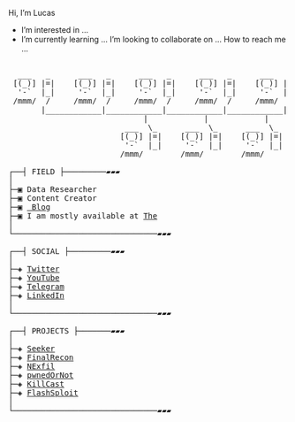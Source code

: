 Hi, I’m Lucas
-  I’m interested in ...
- I’m currently learning ...
I’m looking to collaborate on ...
 How to reach me ...

<pre>

  ___   _      ___   _      ___   _      ___   _      ___   _
 [(_)] |=|    [(_)] |=|    [(_)] |=|    [(_)] |=|    [(_)] |=|
  '-`  |_|     '-`  |_|     '-`  |_|     '-`  |_|     '-`  |_|
 /mmm/  /     /mmm/  /     /mmm/  /     /mmm/  /     /mmm/  /
       |____________|____________|____________|____________|
                             |            |            |
                         ___  \_      ___  \_      ___  \_
                        [(_)] |=|    [(_)] |=|    [(_)] |=|
                         '-`  |_|     '-`  |_|     '-`  |_|
                        /mmm/        /mmm/        /mmm/

┌──┤ FIELD ├─────────▰▰▰
│
├─▣ Data Researcher
├─▣ Content Creator
├─▣ <a href="#"> Blog</a>
├─▣ I am mostly available at <a href="#">The</a>
│
└───────────────────────────────▰▰▰

┌──┤ SOCIAL ├─────────▰▰▰
│
├─◈ <a href="#">Twitter</a>
├─◈ <a href="#">YouTube</a>
├─◈ <a href="#">Telegram</a>
├─◈ <a href="#">LinkedIn</a>
│
└───────────────────────────────▰▰▰

┌──┤ PROJECTS ├───────▰▰▰
│
├─◈ <a href="#">Seeker</a>
├─◈ <a href="#">FinalRecon</a>
├─◈ <a href="#">NExfil</a>
├─◈ <a href="#">pwnedOrNot</a>
├─◈ <a href="#">KillCast</a>
├─◈ <a href="#">FlashSploit</a>
│
└───────────────────────────────▰▰▰
</pre>
